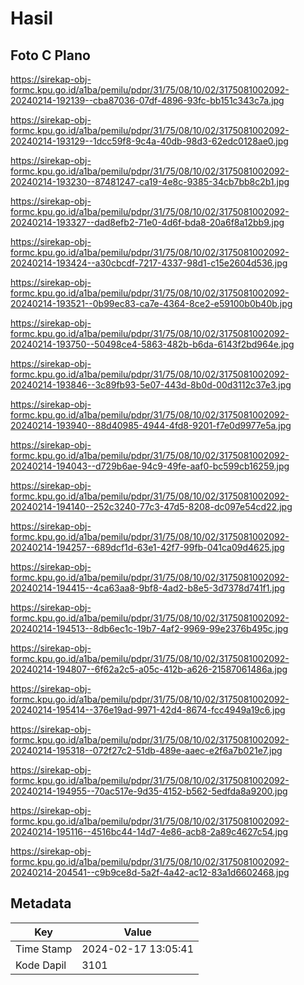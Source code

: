 # Hasil

## Foto C Plano

https://sirekap-obj-formc.kpu.go.id/a1ba/pemilu/pdpr/31/75/08/10/02/3175081002092-20240214-192139--cba87036-07df-4896-93fc-bb151c343c7a.jpg

https://sirekap-obj-formc.kpu.go.id/a1ba/pemilu/pdpr/31/75/08/10/02/3175081002092-20240214-193129--1dcc59f8-9c4a-40db-98d3-62edc0128ae0.jpg

https://sirekap-obj-formc.kpu.go.id/a1ba/pemilu/pdpr/31/75/08/10/02/3175081002092-20240214-193230--87481247-ca19-4e8c-9385-34cb7bb8c2b1.jpg

https://sirekap-obj-formc.kpu.go.id/a1ba/pemilu/pdpr/31/75/08/10/02/3175081002092-20240214-193327--dad8efb2-71e0-4d6f-bda8-20a6f8a12bb9.jpg

https://sirekap-obj-formc.kpu.go.id/a1ba/pemilu/pdpr/31/75/08/10/02/3175081002092-20240214-193424--a30cbcdf-7217-4337-98d1-c15e2604d536.jpg

https://sirekap-obj-formc.kpu.go.id/a1ba/pemilu/pdpr/31/75/08/10/02/3175081002092-20240214-193521--0b99ec83-ca7e-4364-8ce2-e59100b0b40b.jpg

https://sirekap-obj-formc.kpu.go.id/a1ba/pemilu/pdpr/31/75/08/10/02/3175081002092-20240214-193750--50498ce4-5863-482b-b6da-6143f2bd964e.jpg

https://sirekap-obj-formc.kpu.go.id/a1ba/pemilu/pdpr/31/75/08/10/02/3175081002092-20240214-193846--3c89fb93-5e07-443d-8b0d-00d3112c37e3.jpg

https://sirekap-obj-formc.kpu.go.id/a1ba/pemilu/pdpr/31/75/08/10/02/3175081002092-20240214-193940--88d40985-4944-4fd8-9201-f7e0d9977e5a.jpg

https://sirekap-obj-formc.kpu.go.id/a1ba/pemilu/pdpr/31/75/08/10/02/3175081002092-20240214-194043--d729b6ae-94c9-49fe-aaf0-bc599cb16259.jpg

https://sirekap-obj-formc.kpu.go.id/a1ba/pemilu/pdpr/31/75/08/10/02/3175081002092-20240214-194140--252c3240-77c3-47d5-8208-dc097e54cd22.jpg

https://sirekap-obj-formc.kpu.go.id/a1ba/pemilu/pdpr/31/75/08/10/02/3175081002092-20240214-194257--689dcf1d-63e1-42f7-99fb-041ca09d4625.jpg

https://sirekap-obj-formc.kpu.go.id/a1ba/pemilu/pdpr/31/75/08/10/02/3175081002092-20240214-194415--4ca63aa8-9bf8-4ad2-b8e5-3d7378d741f1.jpg

https://sirekap-obj-formc.kpu.go.id/a1ba/pemilu/pdpr/31/75/08/10/02/3175081002092-20240214-194513--8db6ec1c-19b7-4af2-9969-99e2376b495c.jpg

https://sirekap-obj-formc.kpu.go.id/a1ba/pemilu/pdpr/31/75/08/10/02/3175081002092-20240214-194807--6f62a2c5-a05c-412b-a626-21587061486a.jpg

https://sirekap-obj-formc.kpu.go.id/a1ba/pemilu/pdpr/31/75/08/10/02/3175081002092-20240214-195414--376e19ad-9971-42d4-8674-fcc4949a19c6.jpg

https://sirekap-obj-formc.kpu.go.id/a1ba/pemilu/pdpr/31/75/08/10/02/3175081002092-20240214-195318--072f27c2-51db-489e-aaec-e2f6a7b021e7.jpg

https://sirekap-obj-formc.kpu.go.id/a1ba/pemilu/pdpr/31/75/08/10/02/3175081002092-20240214-194955--70ac517e-9d35-4152-b562-5edfda8a9200.jpg

https://sirekap-obj-formc.kpu.go.id/a1ba/pemilu/pdpr/31/75/08/10/02/3175081002092-20240214-195116--4516bc44-14d7-4e86-acb8-2a89c4627c54.jpg

https://sirekap-obj-formc.kpu.go.id/a1ba/pemilu/pdpr/31/75/08/10/02/3175081002092-20240214-204541--c9b9ce8d-5a2f-4a42-ac12-83a1d6602468.jpg


## Metadata

| Key        | Value               |
| ---------- | ------------------- |
| Time Stamp | 2024-02-17 13:05:41 |
| Kode Dapil | 3101                |



